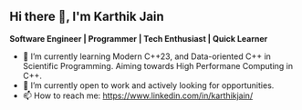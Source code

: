 ## Hi there 👋, I'm Karthik Jain
**Software Engineer | Programmer | Tech Enthusiast | Quick Learner**

- 🌱 I’m currently learning Modern C++23, and Data-oriented C++ in Scientific Programming. Aiming towards High Performane Computing in C++.
- 🔭 I’m currently open to work and actively looking for opportunities.
- 📫 How to reach me: https://www.linkedin.com/in/karthikjain/

<!--
**krthkj/krthkj** is a ✨ _special_ ✨ repository because its `README.md` (this file) appears on your GitHub profile.

Here are some ideas to get you started:

- 🔭 I’m currently working on ...
- 🌱 I’m currently learning ...
- 👯 I’m looking to collaborate on ...
- 🤔 I’m looking for help with ...
- 💬 Ask me about ...
- 📫 How to reach me: ...
- 😄 Pronouns: ...
- ⚡ Fun fact: ...
-->
